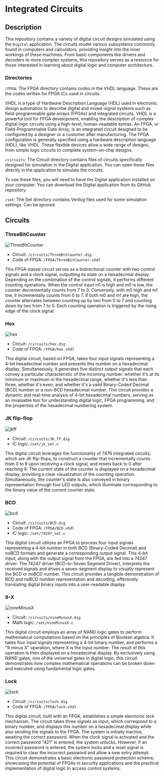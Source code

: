 # Integrated Circuits 

## Description
This repository contains a variety of digital circuit designs simulated using the ``Digital`` application. The circuits model various subsystems commonly found in computers and calculators, providing insight into the inner workings of these machines. From basic components like drivers and decoders to more complex systems, this repository serves as a resource for those interested in learning about digital logic and computer architecture.   

### Directories
``/FPGA``: The FPGA directory contains codes in the VHDL language. These are the codes written for FPGA ICs used in circuits.  

VHDL is a type of Hardware Description Language (HDL) used in electronic design automation to describe digital and mixed-signal systems such as field-programmable gate arrays (FPGAs) and integrated circuits. VHDL is a powerful tool for FPGA development, enabling the description of complex digital logic circuits using a high-level, human-readable syntax. An FPGA, or Field-Programmable Gate Array, is an integrated circuit designed to be configured by a designer or a customer after manufacturing. The FPGA configuration is generally specified using a hardware description language (HDL), like VHDL. These flexible devices allow a wide range of designs, from simple logic circuits to complete system-on-chip designs.  


``/circuits``: The Circuit directory contains files of circuits specifically designed for simulation in the Digital application. You can open these files directly in the application to simulate the circuits.  

To use these files, you will need to have the Digital application installed on your computer. You can download the Digital application from its GitHub repository.


``/set``: The Set directory contains Verilog files used for some simulation settings. Can be ignored.  


## Circuits

### ThreeBitCounter
![ThreeBitCounter](/img/ThreeBitCounter.png)

* Circuit: ``/circuits/ThreeBitCounter.dig``
* Code of FPGA: ``/FPGA/ThreeBitCounter.vhdl``

This FPGA-based circuit serves as a bidirectional counter with two control signals and a clock signal, outputting its state on a hexadecimal display. Depending on the combination of the control signals, it performs different counting operations. When the control input m1 is high and m0 is low, the counter decrementally counts from 7 to 0. Conversely, with m0 high and m1 low, it incrementally counts from 0 to 7. If both m0 and m1 are high, the counter alternates between counting up by two from 0 to 7 and counting down by two from 7 to 0. Each counting operation is triggered by the rising edge of the clock signal.   


### Hex
![hex](/img/hex.png)

* Circuit: ``/circuits/hex.dig``
* Code of FPGA: ``/FPGA/hex.vhdl``

This digital circuit, based on FPGA, takes four input signals representing a 4-bit hexadecimal number and presents this number on a hexadecimal display. Simultaneously, it generates five distinct output signals that each convey a particular characteristic of the incoming number: whether it's at its minimum or maximum in the hexadecimal range, whether it's less than three, whether it's even, and whether it's a valid Binary-Coded Decimal (BCD) number or a non-BCD hexadecimal number. This circuit provides a dynamic and real-time analysis of 4-bit hexadecimal numbers, serving as an invaluable tool for understanding digital logic, FPGA programming, and the properties of the hexadecimal numbering system.  


### JK flip-flop
![jkff](/img/jkff.png)

* Circuit: ``/circuits/JK_ff.dig``
* IC logic: ``/set/jk_set.v``

This digital circuit leverages the functionality of 7476 integrated circuits, which are JK flip-flops, to construct a counter that incrementally counts from 0 to 9 upon receiving a clock signal, and resets back to 0 after reaching 9. The current state of the counter is displayed on a hexadecimal display, providing a clear visualization of the counting operation. Simultaneously, the counter's state is also conveyed in binary representation through four LED outputs, which illuminate corresponding to the binary value of the current counter state.  


### BCD
![bcd](/img/bcd.png)

* Circuit: ``/circuits/BCD.dig``
* Code of FPGA: ``/FPGA/BCD.vhdl``
* IC logic: ``/set/74247_set.v``

This digital circuit utilizes an FPGA to process four input signals representing a 4-bit number in both BCD (Binary-Coded Decimal) and noBCD formats and generate a corresponding output signal. This 4-bit input, along with the output signal from the FPGA, are fed into a 74247 driver. The 74247 driver (BCD-to-Seven Segment Driver), interprets the received signals and drives a seven-segment display to visually represent the BCD or noBCD number. This circuit provides a tangible demonstration of BCD and noBCD number representation and decoding, effectively translating digital binary inputs into a user-readable display.  


### 9-X
![nineMinusX](/img/nineMinusX.png)

* Circuit: ``/circuits/nineMinusX.dig``
* Math logic: ``/set/nineMinusX.c``

This digital circuit employs an array of NAND logic gates to perform mathematical computations based on the principles of Boolean algebra. It takes four input signals representing a 4-bit binary number, and performs a "9 minus X" operation, where X is the input number. The result of this operation is then displayed on a hexadecimal display. By exclusively using NAND gates, one of the universal gates in digital logic, this circuit demonstrates how complex mathematical operations can be broken down and executed using fundamental logic gates. 


### Lock
![lock](/img/lock.png)

* Circuit: ``/circuits/lock.dig``
* Code of FPGA: ``/FPGA/lock.vhdl``

This digital circuit, built with an FPGA, establishes a simple electronic lock mechanism. The circuit takes three signals as input, which correspond to a binary number, and displays this number on a hexadecimal display while also sending the signals to the FPGA. The system is initially inactive, awaiting the correct password. When the clock signal is activated and the correct password "421" is entered, the system unlocks. However, if an incorrect password is entered, the system locks and a reset signal is required to clear the incorrect password and allow a new entry attempt. This circuit demonstrates a basic electronic password protection scheme, showcasing the potential of FPGAs in security applications and the practical implementation of digital logic in access control systems.